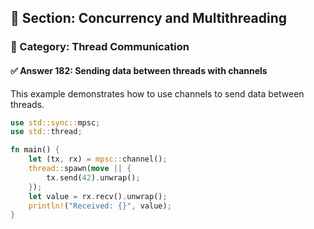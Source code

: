 ## 📘 Section: Concurrency and Multithreading  
### 🔹 Category: Thread Communication  
#### ✅ Answer 182: Sending data between threads with channels

This example demonstrates how to use channels to send data between threads.

```rust
use std::sync::mpsc;
use std::thread;

fn main() {
    let (tx, rx) = mpsc::channel();
    thread::spawn(move || {
        tx.send(42).unwrap();
    });
    let value = rx.recv().unwrap();
    println!("Received: {}", value);
}
```
